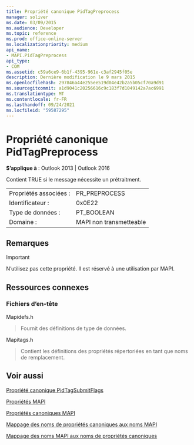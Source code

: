 ```yaml
---
title: Propriété canonique PidTagPreprocess
manager: soliver
ms.date: 03/09/2015
ms.audience: Developer
ms.topic: reference
ms.prod: office-online-server
ms.localizationpriority: medium
api_name:
- MAPI.PidTagPreprocess
api_type:
- COM
ms.assetid: c59a6ce9-6b1f-4395-961e-c3af2945f05e
description: Dernière modification le 9 mars 2015
ms.openlocfilehash: 297846a44e255ee519d04e42b2a5b05cf70a9d91
ms.sourcegitcommit: a1d9041c20256616c9c183f7d1049142a7ac6991
ms.translationtype: MT
ms.contentlocale: fr-FR
ms.lasthandoff: 09/24/2021
ms.locfileid: "59587295"
---
```

# <a name="pidtagpreprocess-canonical-property"></a>Propriété canonique PidTagPreprocess

  
  
**S’applique à** : Outlook 2013 | Outlook 2016 
  
Contient TRUE si le message nécessite un prétraitment.
  
|||
|:-----|:-----|
|Propriétés associées :  <br/> |PR_PREPROCESS  <br/> |
|Identificateur :  <br/> |0x0E22  <br/> |
|Type de données :  <br/> |PT_BOOLEAN  <br/> |
|Domaine :  <br/> |MAPI non transmetteable  <br/> |
   
## <a name="remarks"></a>Remarques

> [!IMPORTANT]
> N’utilisez pas cette propriété. Il est réservé à une utilisation par MAPI. 
  
## <a name="related-resources"></a>Ressources connexes

### <a name="header-files"></a>Fichiers d’en-tête

Mapidefs.h
  
> Fournit des définitions de type de données.
    
Mapitags.h
  
> Contient les définitions des propriétés répertoriées en tant que noms de remplacement.
    
## <a name="see-also"></a>Voir aussi



[Propriété canonique PidTagSubmitFlags](pidtagsubmitflags-canonical-property.md)


[Propriétés MAPI](mapi-properties.md)
  
[Propriétés canoniques MAPI](mapi-canonical-properties.md)
  
[Mappage des noms de propriétés canoniques aux noms MAPI](mapping-canonical-property-names-to-mapi-names.md)
  
[Mappage des noms MAPI aux noms de propriétés canoniques](mapping-mapi-names-to-canonical-property-names.md)

